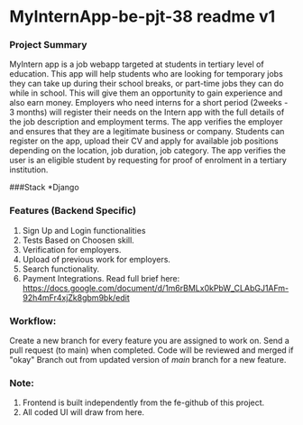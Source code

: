 # MyInternApp-be-pjt-38 __readme v1__

### Project Summary
MyIntern app is a job webapp targeted at students in tertiary level of education. This app will help students who are looking for temporary jobs they can take up during their school breaks, or part-time jobs they can do while in school. This will give them an opportunity to gain experience and also earn money. Employers who need interns for a short period (2weeks - 3 months) will register their needs on the Intern app with the full details of the job description and employment terms. The app verifies the employer and ensures that they are a legitimate business or company. Students can register on the app, upload their CV and apply for available job positions depending on the location, job duration, job category.
The app verifies the user is an eligible student by requesting for proof of enrolment in a tertiary institution.  

###Stack
*Django

### Features (Backend Specific)
1. Sign Up and Login functionalities
2. Tests Based on Choosen skill.
3. Verification for employers.
4. Upload of previous work for employers.
5. Search functionality.
6. Payment Integrations.
    Read full brief here: https://docs.google.com/document/d/1m6rBMLx0kPbW_CLAbGJ1AFm-92h4mFr4xjZk8gbm9bk/edit
    
### Workflow:
Create a new branch for every feature you are assigned to work on.
Send a pull request (to main) when completed.
Code will be reviewed and merged if "okay"
Branch out from updated version of _main_ branch for a new feature.


### Note:
1. Frontend is built independently from the fe-github of this project.
2. All coded UI will draw from here.
